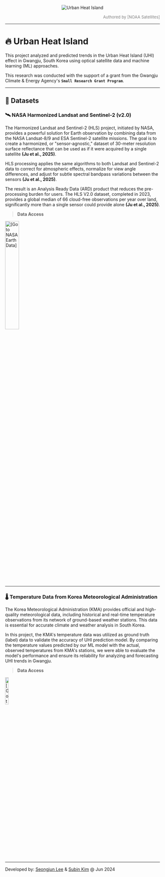 <p align="center">
<img style="max-width:100%;"
src="https://upload.wikimedia.org/wikipedia/commons/thumb/9/90/NOAA%27s_Latest_High_Resolution_Weather_Model_%2815242010059%29.jpg/960px-NOAA%27s_Latest_High_Resolution_Weather_Model_%2815242010059%29.jpg?20171006072450"
alt="Urban Heat Island"/>
</p>
<div align="right" style="color: gray; font-size: small;">
  Authored by [NOAA Satellites]
</div>

---

# 🔥 Urban Heat Island
This project analyzed and predicted trends in the Urban Heat Island (UHI) effect in Gwangju, South Korea using optical satellite data and machine learning (ML) approaches.

This research was conducted with the support of a grant from the Gwangju Climate & Energy Agency's **`Small Research Grant Program`**.

---

## 💾 Datasets
### 🛰️ NASA Harmonized Landsat and Sentinel-2 (v2.0)
The Harmonized Landsat and Sentinel-2 (HLS) project, initiated by NASA, provides a powerful solution for Earth observation by combining data from the NASA Landsat-8/9 and ESA Sentinel-2 satellite missions.
The goal is to create a harmonized, or "sensor-agnostic," dataset of 30-meter resolution surface reflectance that can be used as if it were acquired by a single satellite **(Ju et al., 2025)**.

HLS processing applies the same algorithms to both Landsat and Sentinel-2 data to correct for atmospheric effects, normalize for view angle differences, and adjust for subtle spectral bandpass variations between the sensors **(Ju et al., 2025)**.

The result is an Analysis Ready Data (ARD) product that reduces the pre-processing burden for users. The HLS V2.0 dataset, completed in 2023, provides a global median of 66 cloud-free observations per year over land, significantly more than a single sensor could provide alone **(Ju et al., 2025)**.

> **Data Access**

<a href="https://search.earthdata.nasa.gov/search?q=HLS">
  <img src="https://www.earthdata.nasa.gov/themes/custom/project/hds_earthdata/nasa-earthdata-logo.png" alt="[Go to NASA EarthData]" width="30%">
</a>

---

### 🌡️ Temperature Data from Korea Meteorological Administration
The Korea Meteorological Administration (KMA) provides official and high-quality meteorological data, including historical and real-time temperature observations from its network of ground-based weather stations. This data is essential for accurate climate and weather analysis in South Korea.

In this project, the KMA's temperature data was utilized as ground truth (label) data to validate the accuracy of UHI prediction model. By comparing the temperature values predicted by our ML model with the actual, observed temperatures from KMA's stations, we were able to evaluate the model's performance and ensure its reliability for analyzing and forecasting UHI trends in Gwangju.

> **Data Access**

<a href="https://data.kma.go.kr/cmmn/main.do">
  <img src="https://data.kma.go.kr/resources/images/common/logo_top1.png" alt="[Go to KMA Open MET Data Portal]" width="15%">
</a>

---

Developed by: [Seongjun Lee](mailto:seongjunlee4473@gmail.com?subject=Questions%20for%20GitHub%20projects) & [Subin Kim](mailto:sbkim.phy@gmail.com?subject=Questions%20for%20GitHub%20projects) @ Jun 2024
